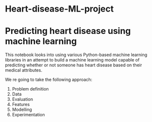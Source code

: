 # Heart-disease-ML-project

# Predicting heart disease using machine learning

This notebook looks into using various Python-based machine learning libraries in an attempt to build a machine learning model capable of predicting whether or not someone has heart disease based on their medical attributes.

We re going to take the following approach:

1. Problem definition
2. Data
3. Evaluation
4. Features
5. Modelling
6. Experimentation
